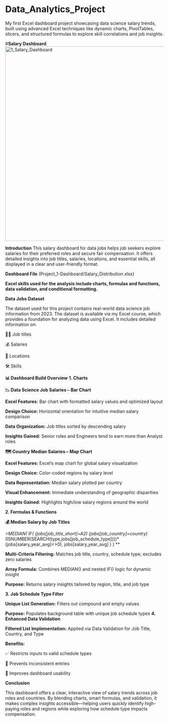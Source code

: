 # Data_Analytics_Project
My first Excel dashboard project showcasing data science salary trends, built using advanced Excel techniques like dynamic charts, PivotTables, slicers, and structured formulas to explore skill correlations and job insights.

#**Salary Dashboard**
<img width="1347" height="619" alt="1_Salary_Dashboard" src="https://github.com/user-attachments/assets/45eb1411-c65c-4a06-81c8-478528e62dd3" />

**Introduction**
This salary dashboard for data jobs helps job seekers explore salaries for their preferred roles and secure fair compensation. It offers detailed insights into job titles, salaries, locations, and essential skills, all displayed in a clear and user-friendly format.

**Dashboard File**
(Project_1-Dashboard/Salary_Distribution.xlsx)

**Excel skills used for the analysis include charts, formulas and functions, data validation, and conditional formatting.**

**Data Jobs Dataset**

The dataset used for this project contains real-world data science job information from 2023. The dataset is available via my Excel course, which provides a foundation for analyzing data using Excel. It includes detailed information on:

👨‍💼 Job titles

💰 Salaries

📍 Locations

🛠️ Skills

**📊 Dashboard Build Overview**
**1. Charts**

**📉 Data Science Job Salaries – Bar Chart**

**Excel Features:** Bar chart with formatted salary values and optimized layout

**Design Choice:** Horizontal orientation for intuitive median salary comparison

**Data Organization:** Job titles sorted by descending salary

**Insights Gained:** Senior roles and Engineers tend to earn more than Analyst roles

**🗺️ Country Median Salaries – Map Chart**

**Excel Features:** Excel’s map chart for global salary visualization

**Design Choice:** Color-coded regions by salary level

**Data Representation:** Median salary plotted per country

**Visual Enhancement:** Immediate understanding of geographic disparities

**Insights Gained:** Highlights high/low salary regions around the world

**2. Formulas & Functions**

**💰 Median Salary by Job Titles**

**=MEDIAN(
IF(
    (jobs[job_title_short]=A2)*
    (jobs[job_country]=country)*
    (ISNUMBER(SEARCH(type,jobs[job_schedule_type])))* 
    (jobs[salary_year_avg]<>0),
    jobs[salary_year_avg]
)
)
**

**Multi-Criteria Filtering:** Matches job title, country, schedule type; excludes zero salaries

**Array Formula:** Combines MEDIAN() and nested IF() logic for dynamic insight

**Purpose:** Returns salary insights tailored by region, title, and job type

**3. Job Schedule Type Filter**

**Unique List Generation:** Filters out compound and empty values

**Purpose:** Populates background table with unique job schedule types
**4. Enhanced Data Validation**

**Filtered List Implementation:** Applied via Data Validation for Job Title, Country, and Type

**Benefits:**

✅ Restricts inputs to valid schedule types

🚫 Prevents inconsistent entries

👥 Improves dashboard usability

**Conclusion**

This dashboard offers a clear, interactive view of salary trends across job roles and countries. By blending charts, smart formulas, and validation, it makes complex insights accessible—helping users quickly identify high-paying roles and regions while exploring how schedule type impacts compensation.
